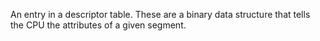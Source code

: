 An entry in a descriptor table. These are a binary data structure that tells the CPU the attributes of a given segment.
